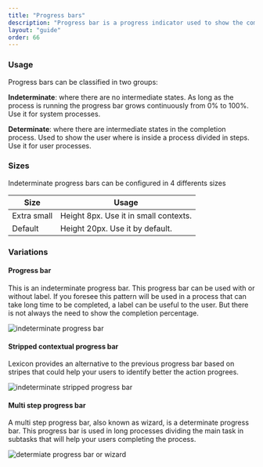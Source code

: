 ```yaml
---
title: "Progress bars"
description: "Progress bar is a progress indicator used to show the completion percentage of a task."
layout: "guide"
order: 66
---
```


### Usage

Progress bars can be classified in two groups:

**Indeterminate**: where there are no intermediate states. As long as the process is running the progress bar grows continuously from 0% to 100%. Use it for system processes.

**Determinate**: where there are intermediate states in the completion process. Used to show the user where is inside a process divided in steps. Use it for user processes.

### Sizes

Indeterminate progress bars can be configured in 4 differents sizes

| Size | Usage |
| ---- | ----- |
| Extra small | Height 8px. Use it in small contexts. |
| Default | Height 20px. Use it by default. |

### Variations

#### Progress bar

This is an indeterminate progress bar. This progress bar can be used with or without label.
If you foresee this pattern will be used in a process that can take long time to be completed, a label can be useful to the user. But there is not always the need to show the completion percentage.

![indeterminate progress bar](/images/lexicon-1/progressBarIndeterminate.png)

#### Stripped contextual progress bar

Lexicon provides an alternative to the previous progress bar based on stripes that could help your users to identify better the action progrees.

![indeterminate stripped progress bar](/images/lexicon-1/progressBarIndeterminateStriped.png)

#### Multi step progress bar

A multi step progress bar, also known as wizard, is a determinate progress bar. This progress bar is used in long processes dividing the main task in subtasks that will help your users completing the process.

![determiate progress bar or wizard](/images/lexicon-1/progressBarDeterminate.png)
